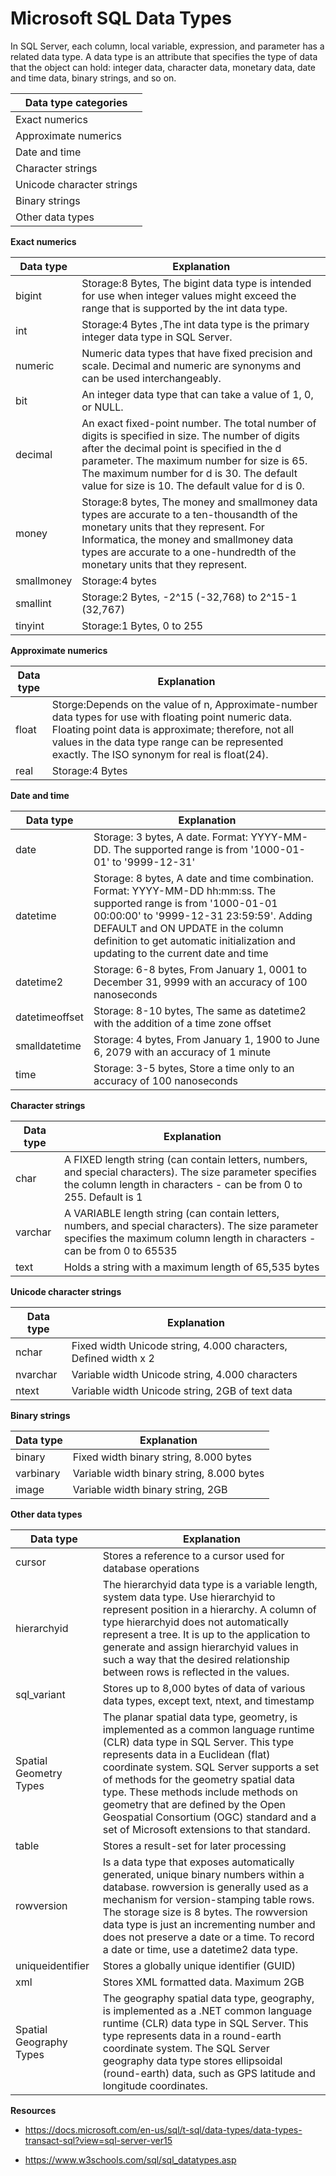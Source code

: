 # Microsoft SQL Data Types

In SQL Server, each column, local variable, expression, and parameter has a related data type. A data type is an attribute that specifies the type of data that the object can hold: integer data, character data, monetary data, date and time data, binary strings, and so on.


|   Data type categories    | 
|---------------------------|
|  Exact numerics           |
| Approximate numerics      | 
| Date and time             |
| Character strings         |
| Unicode character strings |
| Binary strings            |
| Other data types          |

**Exact numerics**

|   Data type     | Explanation  |
|------------|--------------|
|  bigint           | Storage:8 Bytes, The bigint data type is intended for use when integer values might exceed the range that is supported by the int data type.     |
| int      | Storage:4 Bytes ,The int data type is the primary integer data type in SQL Server. |
| numeric           | Numeric data types that have fixed precision and scale. Decimal and numeric are synonyms and can be used interchangeably. |
| bit         | An integer data type that can take a value of 1, 0, or NULL. |
| decimal | An exact fixed-point number. The total number of digits is specified in size. The number of digits after the decimal point is specified in the d parameter. The maximum number for size is 65. The maximum number for d is 30. The default value for size is 10. The default value for d is 0. |
| money            | Storage:8 bytes, The money and smallmoney data types are accurate to a ten-thousandth of the monetary units that they represent. For Informatica, the money and smallmoney data types are accurate to a one-hundredth of the monetary units that they represent.|
| smallmoney          | Storage:4 bytes |
| smallint          | Storage:2 Bytes, -2^15 (-32,768) to 2^15-1 (32,767) |
| tinyint        | Storage:1 Bytes, 0 to 255|

**Approximate numerics**

|   Data type     | Explanation  |
|------------|--------------|
|  float           | Storge:Depends on the value of n, Approximate-number data types for use with floating point numeric data. Floating point data is approximate; therefore, not all values in the data type range can be represented exactly. The ISO synonym for real is float(24).     |
| real | Storage:4 Bytes |

**Date and time**

|   Data type     | Explanation  |
|------------|--------------|
|  date           | Storage: 3 bytes, A date. Format: YYYY-MM-DD. The supported range is from '1000-01-01' to '9999-12-31'     |
| datetime     | Storage: 8 bytes, A date and time combination. Format: YYYY-MM-DD hh:mm:ss. The supported range is from '1000-01-01 00:00:00' to '9999-12-31 23:59:59'. Adding DEFAULT and ON UPDATE in the column definition to get automatic initialization and updating to the current date and time |
| datetime2           | Storage: 6-8 bytes, From January 1, 0001 to December 31, 9999 with an accuracy of 100 nanoseconds |
| datetimeoffset       | Storage: 8-10 bytes, The same as datetime2 with the addition of a time zone offset |
| smalldatetime | Storage: 4 bytes, From January 1, 1900 to June 6, 2079 with an accuracy of 1 minute |
| time | Storage: 3-5 bytes, Store a time only to an accuracy of 100 nanoseconds |

**Character strings**

|   Data type     | Explanation  |
|------------|--------------|
|  char           |  	A FIXED length string (can contain letters, numbers, and special characters). The size parameter specifies the column length in characters - can be from 0 to 255. Default is 1     |
| varchar      | A VARIABLE length string (can contain letters, numbers, and special characters). The size parameter specifies the maximum column length in characters - can be from 0 to 65535 |
| text          | Holds a string with a maximum length of 65,535 bytes |

**Unicode character strings**

|   Data type     | Explanation  |
|------------|--------------|
|  nchar           |  	Fixed width Unicode string, 4.000 characters, 	Defined width x 2     |
| nvarchar      | Variable width Unicode string, 4.000 characters |
| ntext          | Variable width Unicode string, 2GB of text data |

**Binary strings**

|   Data type     | Explanation  |
|------------|--------------|
|  binary           | Fixed width binary string, 8.000 bytes     |
| varbinary     |  	Variable width binary string, 8.000 bytes |
| image           | Variable width binary string, 2GB |

**Other data types**

|   Data type     | Explanation  |
|------------|--------------|
|  cursor           | Stores a reference to a cursor used for database operations   |
| hierarchyid      | The hierarchyid data type is a variable length, system data type. Use hierarchyid to represent position in a hierarchy. A column of type hierarchyid does not automatically represent a tree. It is up to the application to generate and assign hierarchyid values in such a way that the desired relationship between rows is reflected in the values.  |
| sql_variant    | Stores up to 8,000 bytes of data of various data types, except text, ntext, and timestamp |
| Spatial Geometry Types         | The planar spatial data type, geometry, is implemented as a common language runtime (CLR) data type in SQL Server. This type represents data in a Euclidean (flat) coordinate system. SQL Server supports a set of methods for the geometry spatial data type. These methods include methods on geometry that are defined by the Open Geospatial Consortium (OGC) standard and a set of Microsoft extensions to that standard. |
| table | Stores a result-set for later processing |
| rowversion           | Is a data type that exposes automatically generated, unique binary numbers within a database. rowversion is generally used as a mechanism for version-stamping table rows. The storage size is 8 bytes. The rowversion data type is just an incrementing number and does not preserve a date or a time. To record a date or time, use a datetime2 data type. |
| uniqueidentifier  | Stores a globally unique identifier (GUID) |
| xml          | Stores XML formatted data. Maximum 2GB |
| Spatial Geography Types       | The geography spatial data type, geography, is implemented as a .NET common language runtime (CLR) data type in SQL Server. This type represents data in a round-earth coordinate system. The SQL Server geography data type stores ellipsoidal (round-earth) data, such as GPS latitude and longitude coordinates.|

**Resources**

* https://docs.microsoft.com/en-us/sql/t-sql/data-types/data-types-transact-sql?view=sql-server-ver15

* https://www.w3schools.com/sql/sql_datatypes.asp


